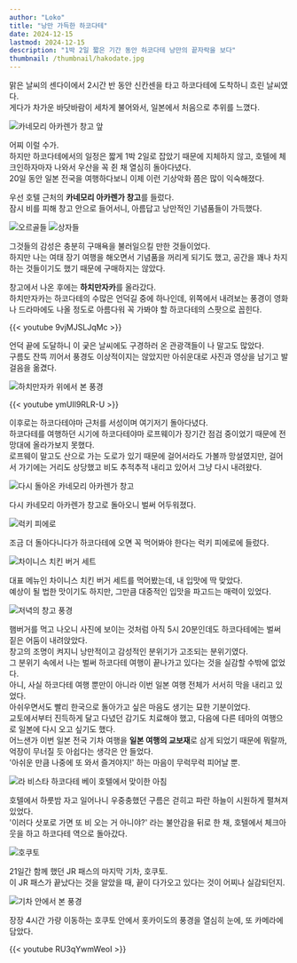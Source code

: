 ```yaml
---
author: "Loko"
title: "낭만 가득한 하코다테"
date: 2024-12-15
lastmod: 2024-12-15
description: "1박 2일 짧은 기간 동안 하코다테 낭만의 끝자락을 보다"
thumbnail: /thumbnail/hakodate.jpg
---
```


맑은 날씨의 센다이에서 2시간 반 동안 신칸센을 타고 하코다테에 도착하니 흐린 날씨였다.  
게다가 차가운 바닷바람이 세차게 불어와서, 일본에서 처음으로 추위를 느꼈다.

<img class="hover-zoom" src="/jr-travel/hakodate-1.jpg" alt="카네모리 아카렌가 창고 앞">

어찌 이럴 수가.  
하지만 하코다테에서의 일정은 짧게 1박 2일로 잡았기 때문에 지체하지 않고, 호텔에 체크인하자마자 나와서 우산을 꼭 쥔 채 열심히 돌아다녔다.  
20일 동안 일본 전국을 여행하다보니 이제 이런 기상악화 쯤은 많이 익숙해졌다.  

우선 호텔 근처의 **카네모리 아카렌가 창고**를 들렀다.  
잠시 비를 피해 창고 안으로 들어서니, 아름답고 낭만적인 기념품들이 가득했다.

<img class="hover-zoom" src="/jr-travel/hakodate-2.jpg" alt="오르골들">

<img class="hover-zoom" src="/jr-travel/hakodate-3.jpg" alt="상자들">

그것들의 감성은 충분히 구매욕을 불러일으킬 만한 것들이었다.  
하지만 나는 여태 장기 여행을 해오면서 기념품을 꺼리게 되기도 했고, 공간을 꽤나 차지하는 것들이기도 했기 때문에 구매하지는 않았다.  

창고에서 나온 후에는 **하치만자카**를 올라갔다.  
하치만자카는 하코다테의 수많은 언덕길 중에 하나인데, 위쪽에서 내려보는 풍경이 영화나 드라마에도 나올 정도로 아름다워 꼭 가봐야 할 하코다테의 스팟으로 꼽힌다.

{{< youtube 9vjMJSLJqMc >}}

언덕 끝에 도달하니 이 궂은 날씨에도 구경하러 온 관광객들이 나 말고도 많았다.  
구름도 잔뜩 끼어서 풍경도 이상적이지는 않았지만 아쉬운대로 사진과 영상을 남기고 발걸음을 옮겼다.

<img class="hover-zoom" src="/jr-travel/hakodate-4.jpg" alt="하치만자카 위에서 본 풍경">

{{< youtube ymUIl9RLR-U >}}

이후로는 하코다테야마 근처를 서성이며 여기저기 돌아다녔다.  
하코다테를 여행하던 시기에 하코다테야마 로프웨이가 장기간 점검 중이었기 때문에 전망대에 올라가보지 못했다.  
로프웨이 말고도 산으로 가는 도로가 있기 때문에 걸어서라도 가볼까 망설였지만, 걸어서 가기에는 거리도 상당했고 비도 추적추적 내리고 있어서 그냥 다시 내려왔다.

<img class="hover-zoom" src="/jr-travel/hakodate-5.jpg" alt="다시 돌아온 카네모리 아카렌가 창고">

다시 카네모리 아카렌가 창고로 돌아오니 벌써 어두워졌다.

<img class="hover-zoom" src="/jr-travel/hakodate-6.jpg" alt="럭키 피에로">

조금 더 돌아다니다가 하코다테에 오면 꼭 먹어봐야 한다는 럭키 피에로에 들렀다.

<img class="hover-zoom" src="/jr-travel/hakodate-7.jpg" alt="차이니스 치킨 버거 세트">

대표 메뉴인 차이니스 치킨 버거 세트를 먹어봤는데, 내 입맛에 딱 맞았다.  
예상이 될 법한 맛이기도 하지만, 그만큼 대중적인 입맛을 파고드는 매력이 있었다.

<img class="hover-zoom" src="/jr-travel/hakodate-8.jpg" alt="저녁의 창고 풍경">

햄버거를 먹고 나오니 사진에 보이는 것처럼 아직 5시 20분인데도 하코다테에는 벌써 짙은 어둠이 내려앉았다.  
창고의 조명이 켜지니 낭만적이고 감성적인 분위기가 고조되는 분위기였다.  
그 분위기 속에서 나는 벌써 하코다테 여행이 끝나가고 있다는 것을 실감할 수밖에 없었다.  
아니, 사실 하코다테 여행 뿐만이 아니라 이번 일본 여행 전체가 서서히 막을 내리고 있었다.  
아쉬우면서도 빨리 한국으로 돌아가고 싶은 마음도 생기는 묘한 기분이었다.  
교토에서부터 진득하게 달고 다녔던 감기도 치료해야 했고, 다음에 다른 테마의 여행으로 일본에 다시 오고 싶기도 했다.  
어느샌가 이번 일본 전국 기차 여행을 **일본 여행의 교보재**로 삼게 되었기 때문에 뭐랄까, 억장이 무너질 듯 아쉽다는 생각은 안 들었다.  
'아쉬운 만큼 나중에 또 와서 즐겨야지!' 하는 마음이 무럭무럭 피어날 뿐.

<img class="hover-zoom" src="/jr-travel/hakodate-9.jpg" alt="라 비스타 하코다테 베이 호텔에서 맞이한 아침">

호텔에서 하룻밤 자고 일어나니 우중충했던 구름은 걷히고 파란 하늘이 시원하게 펼쳐져 있었다.  
'이러다 삿포로 가면 또 비 오는 거 아니야?' 라는 불안감을 뒤로 한 채, 호텔에서 체크아웃을 하고 하코다테 역으로 돌아갔다.

<img class="hover-zoom" src="/jr-travel/hakodate-10.jpg" alt="호쿠토">

21일간 함께 했던 JR 패스의 마지막 기차, 호쿠토.  
이 JR 패스가 끝났다는 것을 알았을 때, 끝이 다가오고 있다는 것이 어찌나 실감되던지.

<img class="hover-zoom" src="/jr-travel/hakodate-11.jpg" alt="기차 안에서 본 풍경">

장장 4시간 가량 이동하는 호쿠토 안에서 홋카이도의 풍경을 열심히 눈에, 또 카메라에 담았다.

{{< youtube RU3qYwmWeoI >}}
